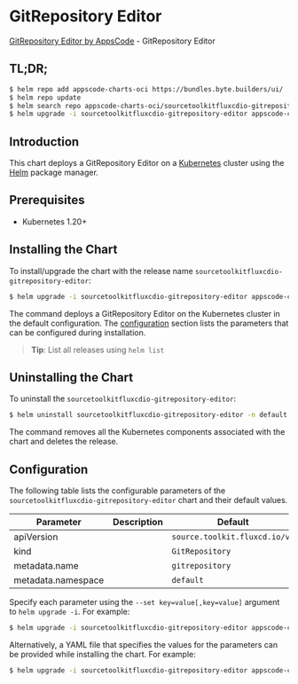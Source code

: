 # GitRepository Editor

[GitRepository Editor by AppsCode](https://appscode.com) - GitRepository Editor

## TL;DR;

```bash
$ helm repo add appscode-charts-oci https://bundles.byte.builders/ui/
$ helm repo update
$ helm search repo appscode-charts-oci/sourcetoolkitfluxcdio-gitrepository-editor --version=v0.13.0
$ helm upgrade -i sourcetoolkitfluxcdio-gitrepository-editor appscode-charts-oci/sourcetoolkitfluxcdio-gitrepository-editor -n default --create-namespace --version=v0.13.0
```

## Introduction

This chart deploys a GitRepository Editor on a [Kubernetes](http://kubernetes.io) cluster using the [Helm](https://helm.sh) package manager.

## Prerequisites

- Kubernetes 1.20+

## Installing the Chart

To install/upgrade the chart with the release name `sourcetoolkitfluxcdio-gitrepository-editor`:

```bash
$ helm upgrade -i sourcetoolkitfluxcdio-gitrepository-editor appscode-charts-oci/sourcetoolkitfluxcdio-gitrepository-editor -n default --create-namespace --version=v0.13.0
```

The command deploys a GitRepository Editor on the Kubernetes cluster in the default configuration. The [configuration](#configuration) section lists the parameters that can be configured during installation.

> **Tip**: List all releases using `helm list`

## Uninstalling the Chart

To uninstall the `sourcetoolkitfluxcdio-gitrepository-editor`:

```bash
$ helm uninstall sourcetoolkitfluxcdio-gitrepository-editor -n default
```

The command removes all the Kubernetes components associated with the chart and deletes the release.

## Configuration

The following table lists the configurable parameters of the `sourcetoolkitfluxcdio-gitrepository-editor` chart and their default values.

|     Parameter      | Description |                 Default                  |
|--------------------|-------------|------------------------------------------|
| apiVersion         |             | <code>source.toolkit.fluxcd.io/v1</code> |
| kind               |             | <code>GitRepository</code>               |
| metadata.name      |             | <code>gitrepository</code>               |
| metadata.namespace |             | <code>default</code>                     |


Specify each parameter using the `--set key=value[,key=value]` argument to `helm upgrade -i`. For example:

```bash
$ helm upgrade -i sourcetoolkitfluxcdio-gitrepository-editor appscode-charts-oci/sourcetoolkitfluxcdio-gitrepository-editor -n default --create-namespace --version=v0.13.0 --set apiVersion=source.toolkit.fluxcd.io/v1
```

Alternatively, a YAML file that specifies the values for the parameters can be provided while
installing the chart. For example:

```bash
$ helm upgrade -i sourcetoolkitfluxcdio-gitrepository-editor appscode-charts-oci/sourcetoolkitfluxcdio-gitrepository-editor -n default --create-namespace --version=v0.13.0 --values values.yaml
```
